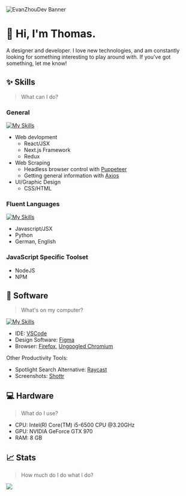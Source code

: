 <picture>
  <source media="(prefers-color-scheme: dark)" srcset="./ezDevBannerDark.svg">
  <source media="(prefers-color-scheme: light)" srcset="./ezDevBannerLight.svg">
  <img alt="EvanZhouDev Banner" src="./ezDevBannerLight.svg">
</picture>

# 👋 Hi, I'm Thomas.
A designer and developer. I love new technologies, and am constantly looking for something interesting to play around with. If you've got something, let me know!

## ✨ Skills

> What can I do?

### General

[![My Skills](https://skillicons.dev/icons?i=react,next,redux,css,html)](https://skillicons.dev)

- Web devlopment
  - React/JSX
  - Next.js Framework
  - Redux
- Web Scraping
  - Headless browser control with [Puppeteer](https://pptr.dev/)
  - Getting general information with [Axios](https://axios-http.com/)
- UI/Graphic Design
  - CSS/HTML

### Fluent Languages

[![My Skills](https://skillicons.dev/icons?i=js,ts,react,svelte,python)](https://skillicons.dev)

- Javascript/JSX
- Python
- German, English

### JavaScript Specific Toolset

- NodeJS
- NPM

## 👾 Software
> What's on my computer?

[![My Skills](https://skillicons.dev/icons?i=figma,vscode)](https://skillicons.dev)

- IDE: [VSCode](https://code.visualstudio.com/)
- Design Software: [Figma](https://figma.com)
- Browser: [Firefox](https://arc.net/), [Ungoogled Chromium](https://arc.net/)

Other Productivity Tools:

- Spotlight Search Alternative: [Raycast](https://www.raycast.com/)
- Screenshots: [Shottr](https://shottr.cc/)

## 💻 Hardware

> What do I use?

- CPU: Intel(R) Core(TM) i5-6500 CPU @3.20GHz
- GPU: NVIDIA GeForce GTX 970
- RAM: 8 GB

## 📈 Stats
> How much do I do what I do?

![](http://github-profile-summary-cards.vercel.app/api/cards/profile-details?username=Peybro&theme=github)
